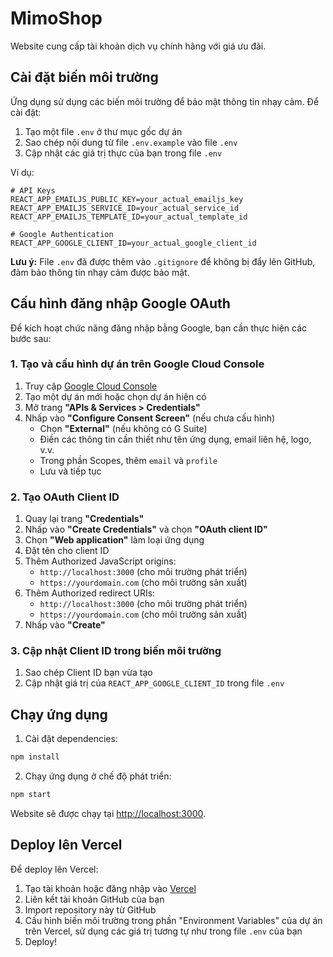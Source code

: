 # MimoShop

Website cung cấp tài khoản dịch vụ chính hãng với giá ưu đãi.

## Cài đặt biến môi trường

Ứng dụng sử dụng các biến môi trường để bảo mật thông tin nhạy cảm. Để cài đặt:

1. Tạo một file `.env` ở thư mục gốc dự án
2. Sao chép nội dung từ file `.env.example` vào file `.env`
3. Cập nhật các giá trị thực của bạn trong file `.env`

Ví dụ:
```
# API Keys
REACT_APP_EMAILJS_PUBLIC_KEY=your_actual_emailjs_key
REACT_APP_EMAILJS_SERVICE_ID=your_actual_service_id
REACT_APP_EMAILJS_TEMPLATE_ID=your_actual_template_id

# Google Authentication
REACT_APP_GOOGLE_CLIENT_ID=your_actual_google_client_id
```

**Lưu ý:** File `.env` đã được thêm vào `.gitignore` để không bị đẩy lên GitHub, đảm bảo thông tin nhạy cảm được bảo mật.

## Cấu hình đăng nhập Google OAuth

Để kích hoạt chức năng đăng nhập bằng Google, bạn cần thực hiện các bước sau:

### 1. Tạo và cấu hình dự án trên Google Cloud Console

1. Truy cập [Google Cloud Console](https://console.cloud.google.com/)
2. Tạo một dự án mới hoặc chọn dự án hiện có
3. Mở trang **"APIs & Services > Credentials"**
4. Nhấp vào **"Configure Consent Screen"** (nếu chưa cấu hình)
   - Chọn **"External"** (nếu không có G Suite)
   - Điền các thông tin cần thiết như tên ứng dụng, email liên hệ, logo, v.v.
   - Trong phần Scopes, thêm `email` và `profile`
   - Lưu và tiếp tục

### 2. Tạo OAuth Client ID

1. Quay lại trang **"Credentials"**
2. Nhấp vào **"Create Credentials"** và chọn **"OAuth client ID"**
3. Chọn **"Web application"** làm loại ứng dụng
4. Đặt tên cho client ID
5. Thêm Authorized JavaScript origins:
   - `http://localhost:3000` (cho môi trường phát triển)
   - `https://yourdomain.com` (cho môi trường sản xuất)
6. Thêm Authorized redirect URIs:
   - `http://localhost:3000` (cho môi trường phát triển)
   - `https://yourdomain.com` (cho môi trường sản xuất)
7. Nhấp vào **"Create"**

### 3. Cập nhật Client ID trong biến môi trường

1. Sao chép Client ID bạn vừa tạo
2. Cập nhật giá trị của `REACT_APP_GOOGLE_CLIENT_ID` trong file `.env`

## Chạy ứng dụng

1. Cài đặt dependencies:
```bash
npm install
```

2. Chạy ứng dụng ở chế độ phát triển:
```bash
npm start
```

Website sẽ được chạy tại [http://localhost:3000](http://localhost:3000).

## Deploy lên Vercel

Để deploy lên Vercel:

1. Tạo tài khoản hoặc đăng nhập vào [Vercel](https://vercel.com)
2. Liên kết tài khoản GitHub của bạn
3. Import repository này từ GitHub
4. Cấu hình biến môi trường trong phần "Environment Variables" của dự án trên Vercel, sử dụng các giá trị tương tự như trong file `.env` của bạn
5. Deploy!
